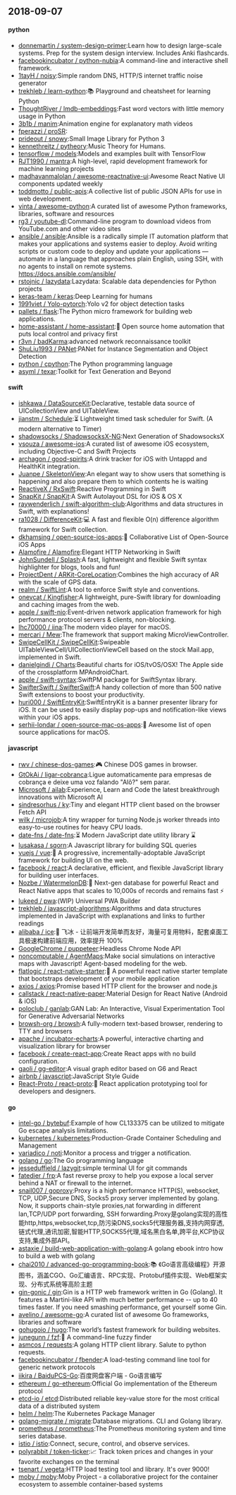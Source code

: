 ## 2018-09-07

#### python
* [donnemartin / system-design-primer](https://github.com/donnemartin/system-design-primer):Learn how to design large-scale systems. Prep for the system design interview. Includes Anki flashcards.
* [facebookincubator / python-nubia](https://github.com/facebookincubator/python-nubia):A command-line and interactive shell framework.
* [1tayH / noisy](https://github.com/1tayH/noisy):Simple random DNS, HTTP/S internet traffic noise generator
* [trekhleb / learn-python](https://github.com/trekhleb/learn-python):📚
Playground and cheatsheet for learning Python
* [ThoughtRiver / lmdb-embeddings](https://github.com/ThoughtRiver/lmdb-embeddings):Fast word vectors with little memory usage in Python
* [3b1b / manim](https://github.com/3b1b/manim):Animation engine for explanatory math videos
* [fperazzi / proSR](https://github.com/fperazzi/proSR):
* [prideout / snowy](https://github.com/prideout/snowy):Small Image Library for Python 3
* [kennethreitz / pytheory](https://github.com/kennethreitz/pytheory):Music Theory for Humans.
* [tensorflow / models](https://github.com/tensorflow/models):Models and examples built with TensorFlow
* [RJT1990 / mantra](https://github.com/RJT1990/mantra):A high-level, rapid development framework for machine learning projects
* [madhavanmalolan / awesome-reactnative-ui](https://github.com/madhavanmalolan/awesome-reactnative-ui):Awesome React Native UI components updated weekly
* [toddmotto / public-apis](https://github.com/toddmotto/public-apis):A collective list of public JSON APIs for use in web development.
* [vinta / awesome-python](https://github.com/vinta/awesome-python):A curated list of awesome Python frameworks, libraries, software and resources
* [rg3 / youtube-dl](https://github.com/rg3/youtube-dl):Command-line program to download videos from YouTube.com and other video sites
* [ansible / ansible](https://github.com/ansible/ansible):Ansible is a radically simple IT automation platform that makes your applications and systems easier to deploy. Avoid writing scripts or custom code to deploy and update your applications — automate in a language that approaches plain English, using SSH, with no agents to install on remote systems. https://docs.ansible.com/ansible/
* [rstojnic / lazydata](https://github.com/rstojnic/lazydata):Lazydata: Scalable data dependencies for Python projects
* [keras-team / keras](https://github.com/keras-team/keras):Deep Learning for humans
* [1991viet / Yolo-pytorch](https://github.com/1991viet/Yolo-pytorch):Yolo v2 for object detection tasks
* [pallets / flask](https://github.com/pallets/flask):The Python micro framework for building web applications.
* [home-assistant / home-assistant](https://github.com/home-assistant/home-assistant):🏡
Open source home automation that puts local control and privacy first
* [r3vn / badKarma](https://github.com/r3vn/badKarma):advanced network reconnaissance toolkit
* [ShuLiu1993 / PANet](https://github.com/ShuLiu1993/PANet):PANet for Instance Segmentation and Object Detection
* [python / cpython](https://github.com/python/cpython):The Python programming language
* [asyml / texar](https://github.com/asyml/texar):Toolkit for Text Generation and Beyond

#### swift
* [ishkawa / DataSourceKit](https://github.com/ishkawa/DataSourceKit):Declarative, testable data source of UICollectionView and UITableView.
* [jianstm / Schedule](https://github.com/jianstm/Schedule):⏳
Lightweight timed task scheduler for Swift. (A modern alternative to Timer)
* [shadowsocks / ShadowsocksX-NG](https://github.com/shadowsocks/ShadowsocksX-NG):Next Generation of ShadowsocksX
* [vsouza / awesome-ios](https://github.com/vsouza/awesome-ios):A curated list of awesome iOS ecosystem, including Objective-C and Swift Projects
* [archagon / good-spirits](https://github.com/archagon/good-spirits):A drink tracker for iOS with Untappd and HealthKit integration.
* [Juanpe / SkeletonView](https://github.com/Juanpe/SkeletonView):An elegant way to show users that something is happening and also prepare them to which contents he is waiting
* [ReactiveX / RxSwift](https://github.com/ReactiveX/RxSwift):Reactive Programming in Swift
* [SnapKit / SnapKit](https://github.com/SnapKit/SnapKit):A Swift Autolayout DSL for iOS & OS X
* [raywenderlich / swift-algorithm-club](https://github.com/raywenderlich/swift-algorithm-club):Algorithms and data structures in Swift, with explanations!
* [ra1028 / DifferenceKit](https://github.com/ra1028/DifferenceKit):💻
A fast and flexible O(n) difference algorithm framework for Swift collection.
* [dkhamsing / open-source-ios-apps](https://github.com/dkhamsing/open-source-ios-apps):📱
Collaborative List of Open-Source iOS Apps
* [Alamofire / Alamofire](https://github.com/Alamofire/Alamofire):Elegant HTTP Networking in Swift
* [JohnSundell / Splash](https://github.com/JohnSundell/Splash):A fast, lightweight and flexible Swift syntax highlighter for blogs, tools and fun!
* [ProjectDent / ARKit-CoreLocation](https://github.com/ProjectDent/ARKit-CoreLocation):Combines the high accuracy of AR with the scale of GPS data.
* [realm / SwiftLint](https://github.com/realm/SwiftLint):A tool to enforce Swift style and conventions.
* [onevcat / Kingfisher](https://github.com/onevcat/Kingfisher):A lightweight, pure-Swift library for downloading and caching images from the web.
* [apple / swift-nio](https://github.com/apple/swift-nio):Event-driven network application framework for high performance protocol servers & clients, non-blocking.
* [lhc70000 / iina](https://github.com/lhc70000/iina):The modern video player for macOS.
* [mercari / Mew](https://github.com/mercari/Mew):The framework that support making MicroViewController.
* [SwipeCellKit / SwipeCellKit](https://github.com/SwipeCellKit/SwipeCellKit):Swipeable UITableViewCell/UICollectionViewCell based on the stock Mail.app, implemented in Swift.
* [danielgindi / Charts](https://github.com/danielgindi/Charts):Beautiful charts for iOS/tvOS/OSX! The Apple side of the crossplatform MPAndroidChart.
* [apple / swift-syntax](https://github.com/apple/swift-syntax):SwiftPM package for SwiftSyntax library.
* [SwifterSwift / SwifterSwift](https://github.com/SwifterSwift/SwifterSwift):A handy collection of more than 500 native Swift extensions to boost your productivity.
* [huri000 / SwiftEntryKit](https://github.com/huri000/SwiftEntryKit):SwiftEntryKit is a banner presenter library for iOS. It can be used to easily display pop-ups and notification-like views within your iOS apps.
* [serhii-londar / open-source-mac-os-apps](https://github.com/serhii-londar/open-source-mac-os-apps):🚀
Awesome list of open source applications for macOS.

#### javascript
* [rwv / chinese-dos-games](https://github.com/rwv/chinese-dos-games):🎮
Chinese DOS games in browser.
* [GtOkAi / ligar-cobranca](https://github.com/GtOkAi/ligar-cobranca):Ligue automaticamente para empresas de cobrança e deixe uma voz falando "Alô?" sem parar.
* [Microsoft / ailab](https://github.com/Microsoft/ailab):Experience, Learn and Code the latest breakthrough innovations with Microsoft AI
* [sindresorhus / ky](https://github.com/sindresorhus/ky):Tiny and elegant HTTP client based on the browser Fetch API
* [wilk / microjob](https://github.com/wilk/microjob):A tiny wrapper for turning Node.js worker threads into easy-to-use routines for heavy CPU loads.
* [date-fns / date-fns](https://github.com/date-fns/date-fns):⏳
Modern JavaScript date utility library
⌛️
* [lusakasa / sqorn](https://github.com/lusakasa/sqorn):A Javascript library for building SQL queries
* [vuejs / vue](https://github.com/vuejs/vue):🖖
A progressive, incrementally-adoptable JavaScript framework for building UI on the web.
* [facebook / react](https://github.com/facebook/react):A declarative, efficient, and flexible JavaScript library for building user interfaces.
* [Nozbe / WatermelonDB](https://github.com/Nozbe/WatermelonDB):🍉
Next-gen database for powerful React and React Native apps that scales to 10,000s of records and remains fast
⚡️
* [lukeed / pwa](https://github.com/lukeed/pwa):(WIP) Universal PWA Builder
* [trekhleb / javascript-algorithms](https://github.com/trekhleb/javascript-algorithms):Algorithms and data structures implemented in JavaScript with explanations and links to further readings
* [alibaba / ice](https://github.com/alibaba/ice):🚀
飞冰 - 让前端开发简单而友好，海量可复用物料，配套桌面工具极速构建前端应用，效率提升 100%
* [GoogleChrome / puppeteer](https://github.com/GoogleChrome/puppeteer):Headless Chrome Node API
* [noncomputable / AgentMaps](https://github.com/noncomputable/AgentMaps):Make social simulations on interactive maps with Javascript! Agent-based modeling for the web.
* [flatlogic / react-native-starter](https://github.com/flatlogic/react-native-starter):🚀
A powerful react native starter template that bootstraps development of your mobile application
* [axios / axios](https://github.com/axios/axios):Promise based HTTP client for the browser and node.js
* [callstack / react-native-paper](https://github.com/callstack/react-native-paper):Material Design for React Native (Android & iOS)
* [poloclub / ganlab](https://github.com/poloclub/ganlab):GAN Lab: An Interactive, Visual Experimentation Tool for Generative Adversarial Networks
* [browsh-org / browsh](https://github.com/browsh-org/browsh):A fully-modern text-based browser, rendering to TTY and browsers
* [apache / incubator-echarts](https://github.com/apache/incubator-echarts):A powerful, interactive charting and visualization library for browser
* [facebook / create-react-app](https://github.com/facebook/create-react-app):Create React apps with no build configuration.
* [gaoli / gg-editor](https://github.com/gaoli/gg-editor):A visual graph editor based on G6 and React
* [airbnb / javascript](https://github.com/airbnb/javascript):JavaScript Style Guide
* [React-Proto / react-proto](https://github.com/React-Proto/react-proto):🎨
React application prototyping tool for developers and designers.

#### go
* [intel-go / bytebuf](https://github.com/intel-go/bytebuf):Example of how CL133375 can be utilized to mitigate Go escape analysis limitations.
* [kubernetes / kubernetes](https://github.com/kubernetes/kubernetes):Production-Grade Container Scheduling and Management
* [variadico / noti](https://github.com/variadico/noti):Monitor a process and trigger a notification.
* [golang / go](https://github.com/golang/go):The Go programming language
* [jesseduffield / lazygit](https://github.com/jesseduffield/lazygit):simple terminal UI for git commands
* [fatedier / frp](https://github.com/fatedier/frp):A fast reverse proxy to help you expose a local server behind a NAT or firewall to the internet.
* [snail007 / goproxy](https://github.com/snail007/goproxy):Proxy is a high performance HTTP(S), websocket, TCP, UDP,Secure DNS, Socks5 proxy server implemented by golang. Now, it supports chain-style proxies,nat forwarding in different lan,TCP/UDP port forwarding, SSH forwarding.Proxy是golang实现的高性能http,https,websocket,tcp,防污染DNS,socks5代理服务器,支持内网穿透,链式代理,通讯加密,智能HTTP,SOCKS5代理,域名黑白名单,跨平台,KCP协议支持,集成外部API。
* [astaxie / build-web-application-with-golang](https://github.com/astaxie/build-web-application-with-golang):A golang ebook intro how to build a web with golang
* [chai2010 / advanced-go-programming-book](https://github.com/chai2010/advanced-go-programming-book):📚
《Go语言高级编程》开源图书，涵盖CGO、Go汇编语言、RPC实现、Protobuf插件实现、Web框架实现、分布式系统等高阶主题
* [gin-gonic / gin](https://github.com/gin-gonic/gin):Gin is a HTTP web framework written in Go (Golang). It features a Martini-like API with much better performance -- up to 40 times faster. If you need smashing performance, get yourself some Gin.
* [avelino / awesome-go](https://github.com/avelino/awesome-go):A curated list of awesome Go frameworks, libraries and software
* [gohugoio / hugo](https://github.com/gohugoio/hugo):The world’s fastest framework for building websites.
* [junegunn / fzf](https://github.com/junegunn/fzf):🌸
A command-line fuzzy finder
* [asmcos / requests](https://github.com/asmcos/requests):A golang HTTP client library. Salute to python requests.
* [facebookincubator / fbender](https://github.com/facebookincubator/fbender):A load-testing command line tool for generic network protocols
* [iikira / BaiduPCS-Go](https://github.com/iikira/BaiduPCS-Go):百度网盘客户端 - Go语言编写
* [ethereum / go-ethereum](https://github.com/ethereum/go-ethereum):Official Go implementation of the Ethereum protocol
* [etcd-io / etcd](https://github.com/etcd-io/etcd):Distributed reliable key-value store for the most critical data of a distributed system
* [helm / helm](https://github.com/helm/helm):The Kubernetes Package Manager
* [golang-migrate / migrate](https://github.com/golang-migrate/migrate):Database migrations. CLI and Golang library.
* [prometheus / prometheus](https://github.com/prometheus/prometheus):The Prometheus monitoring system and time series database.
* [istio / istio](https://github.com/istio/istio):Connect, secure, control, and observe services.
* [polyrabbit / token-ticker](https://github.com/polyrabbit/token-ticker):📈
Track token prices and changes in your favorite exchanges on the terminal
* [tsenart / vegeta](https://github.com/tsenart/vegeta):HTTP load testing tool and library. It's over 9000!
* [moby / moby](https://github.com/moby/moby):Moby Project - a collaborative project for the container ecosystem to assemble container-based systems

